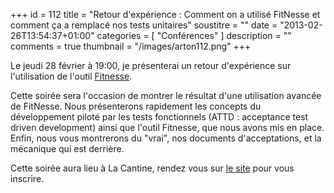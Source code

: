 +++
id = 112
title = "Retour d'expérience : Comment on a utilisé FitNesse et comment ça a remplacé nos tests unitaires"
soustitre = ""
date = "2013-02-26T13:54:37+01:00"
categories = [ "Conférences" ]
description = ""
comments = true
thumbnail = "/images/arton112.png"
+++

<div class="chapo"></div>

Le jeudi 28 février à 19:00, je présenterai un retour d'expérience sur l'utilisation de l'outil [Fitnesse](http://www.fitnesse.org).

Cette soirée sera l'occasion de montrer le résultat d'une utilisation avancée de FitNesse. Nous présenterons rapidement les concepts du développement piloté par les tests fonctionnels (ATTD&nbsp;: acceptance test driven development) ainsi que l'outil Fitnesse, que nous avons mis en place. Enfin, nous vous montrerons du "vrai", nos documents d'acceptations, et la mécanique qui est derrière.

Cette soirée aura lieu à La Cantine, rendez vous sur [le site](http://lacantine.org/events/comment-on-a-utilise-fitnesse-et-comment-ca-a-remplace-nos-tests-unitaires?goback=%2Egde_2055393_member_216996560) pour vous inscrire.
